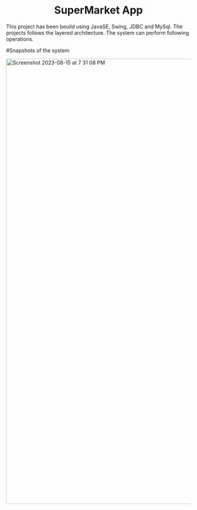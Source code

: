 <h1 align="center">SuperMarket App</h1>
This project has been beuild using JavaSE, Swing, JDBC and MySql. The projects follows the layered architecture. The system can perform following operations. 

#Snapshots of the system

<img width="1211" alt="Screenshot 2023-08-15 at 7 31 08 PM" src="https://github.com/SachinthaDilshan96/supermarket-layered/assets/66704957/023cab26-0101-4b80-a337-47770cfa9c03">
